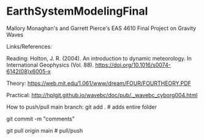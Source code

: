 # EarthSystemModelingFinal

Mallory Monaghan's and Garrett Pierce's EAS 4610 Final Project on Gravity Waves 

Links/References: 

Reading: Holton, J. R. (2004). An introduction to dynamic meteorology. In International Geophysics (Vol. 88). https://doi.org/10.1016/s0074-6142(08)x6005-x

Theory: https://web.mit.edu/1.061/www/dream/FOUR/FOURTHEORY.PDF

Practical: http://hplgit.github.io/wavebc/doc/pub/._wavebc_cyborg004.html

How to push/pull main branch:
git add . # adds entire folder 

git commit -m "comments"

git pull origin main # pull/push
